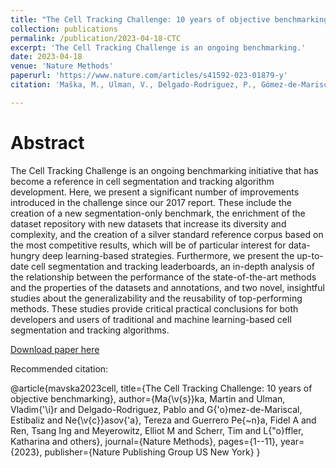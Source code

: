 ```yaml
---
title: "The Cell Tracking Challenge: 10 years of objective benchmarking."
collection: publications
permalink: /publication/2023-04-18-CTC
excerpt: 'The Cell Tracking Challenge is an ongoing benchmarking.'
date: 2023-04-18
venue: 'Nature Methods'
paperurl: 'https://www.nature.com/articles/s41592-023-01879-y'
citation: 'Maška, M., Ulman, V., Delgado-Rodriguez, P., Gómez-de-Mariscal, E., Nečasová, T., Guerrero Peña, F.A., Ren, T.I., Meyerowitz, E.M., Scherr, T., Löffler, K. and Mikut, R., 2023. &quot;The Cell Tracking Challenge: 10 years of objective benchmarking.&quot; <i>Nature Methods<i>, pp.1-11'

---
```

# Abstract

The Cell Tracking Challenge is an ongoing benchmarking initiative that has become a reference in cell segmentation and tracking algorithm development. Here, we present a significant number of improvements introduced in the challenge since our 2017 report. These include the creation of a new segmentation-only benchmark, the enrichment of the dataset repository with new datasets that increase its diversity and complexity, and the creation of a silver standard reference corpus based on the most competitive results, which will be of particular interest for data-hungry deep learning-based strategies. Furthermore, we present the up-to-date cell segmentation and tracking leaderboards, an in-depth analysis of the relationship between the performance of the state-of-the-art methods and the properties of the datasets and annotations, and two novel, insightful studies about the generalizability and the reusability of top-performing methods. These studies provide critical practical conclusions for both developers and users of traditional and machine learning-based cell segmentation and tracking algorithms.

[Download paper here](https://www.nature.com/articles/s41592-023-01879-y)

Recommended citation:

@article{mavska2023cell,
  title={The Cell Tracking Challenge: 10 years of objective benchmarking},
  author={Ma{\v{s}}ka, Martin and Ulman, Vladim{\'\i}r and Delgado-Rodriguez, Pablo and G{\'o}mez-de-Mariscal, Estibaliz and Ne{\v{c}}asov{\'a}, Tereza and Guerrero Pe{\~n}a, Fidel A and Ren, Tsang Ing and Meyerowitz, Elliot M and Scherr, Tim and L{\"o}ffler, Katharina and others},
  journal={Nature Methods},
  pages={1--11},
  year={2023},
  publisher={Nature Publishing Group US New York}
}